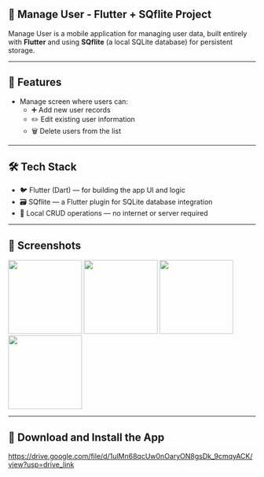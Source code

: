 ## 👥 Manage User - Flutter + SQflite Project
Manage User is a mobile application for managing user data, built entirely with **Flutter** and using **SQflite** (a local SQLite database) for persistent storage.

---

## 🧩 Features
- Manage screen where users can:
  - ➕ Add new user records
  - ✏️ Edit existing user information
  - 🗑️ Delete users from the list

---

## 🛠 Tech Stack
- 🐦 Flutter (Dart) — for building the app UI and logic
- 🗃️ SQflite — a Flutter plugin for SQLite database integration
- 🔧 Local CRUD operations — no internet or server required

---

## 📸 Screenshots
<img width="150" src="https://github.com/user-attachments/assets/42db2da3-4ad9-4f23-917a-3b3f904dd584"/>
<img width="150" src="https://github.com/user-attachments/assets/768cc554-7dde-4921-a5e4-6475ed8d5c9a"/>
<img width="150" src="https://github.com/user-attachments/assets/015bb8c8-537e-481a-b007-040e9591e3fd"/>
<img width="150" src="https://github.com/user-attachments/assets/77b69d85-e3ec-47e2-bcf7-fe18027f45e6"/>

---

## 📱 Download and Install the App
https://drive.google.com/file/d/1ulMn68qcUw0nOaryON8gsDk_9cmqyACK/view?usp=drive_link

